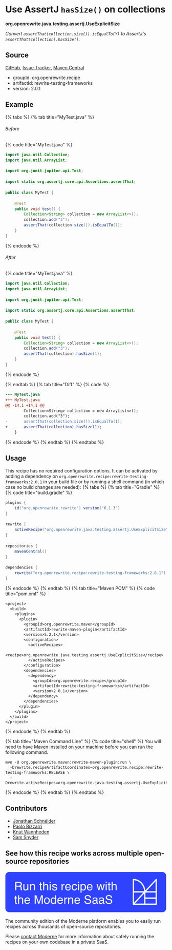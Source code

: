 # Use AssertJ `hasSize()` on collections

**org.openrewrite.java.testing.assertj.UseExplicitSize**

_Convert `assertThat(collection.size()).isEqualTo(Y)` to AssertJ's `assertThat(collection).hasSize()`._

## Source

[GitHub](https://github.com/openrewrite/rewrite-testing-frameworks/blob/main/src/main/java/org/openrewrite/java/testing/assertj/UseExplicitSize.java), [Issue Tracker](https://github.com/openrewrite/rewrite-testing-frameworks/issues), [Maven Central](https://central.sonatype.com/artifact/org.openrewrite.recipe/rewrite-testing-frameworks/2.0.1/jar)

* groupId: org.openrewrite.recipe
* artifactId: rewrite-testing-frameworks
* version: 2.0.1

## Example


{% tabs %}
{% tab title="MyTest.java" %}

###### Before
{% code title="MyTest.java" %}
```java
import java.util.Collection;
import java.util.ArrayList;

import org.junit.jupiter.api.Test;

import static org.assertj.core.api.Assertions.assertThat;

public class MyTest {

    @Test
    public void test() {
        Collection<String> collection = new ArrayList<>();
        collection.add("3");
        assertThat(collection.size()).isEqualTo(1);
    }
}
```
{% endcode %}

###### After
{% code title="MyTest.java" %}
```java
import java.util.Collection;
import java.util.ArrayList;

import org.junit.jupiter.api.Test;

import static org.assertj.core.api.Assertions.assertThat;

public class MyTest {

    @Test
    public void test() {
        Collection<String> collection = new ArrayList<>();
        collection.add("3");
        assertThat(collection).hasSize(1);
    }
}
```
{% endcode %}

{% endtab %}
{% tab title="Diff" %}
{% code %}
```diff
--- MyTest.java
+++ MyTest.java
@@ -14,1 +14,1 @@
        Collection<String> collection = new ArrayList<>();
        collection.add("3");
-       assertThat(collection.size()).isEqualTo(1);
+       assertThat(collection).hasSize(1);
    }
```
{% endcode %}
{% endtab %}
{% endtabs %}


## Usage

This recipe has no required configuration options. It can be activated by adding a dependency on `org.openrewrite.recipe:rewrite-testing-frameworks:2.0.1` in your build file or by running a shell command (in which case no build changes are needed): 
{% tabs %}
{% tab title="Gradle" %}
{% code title="build.gradle" %}
```groovy
plugins {
    id("org.openrewrite.rewrite") version("6.1.3")
}

rewrite {
    activeRecipe("org.openrewrite.java.testing.assertj.UseExplicitSize")
}

repositories {
    mavenCentral()
}

dependencies {
    rewrite("org.openrewrite.recipe:rewrite-testing-frameworks:2.0.1")
}
```
{% endcode %}
{% endtab %}
{% tab title="Maven POM" %}
{% code title="pom.xml" %}
```markup
<project>
  <build>
    <plugins>
      <plugin>
        <groupId>org.openrewrite.maven</groupId>
        <artifactId>rewrite-maven-plugin</artifactId>
        <version>5.2.1</version>
        <configuration>
          <activeRecipes>
            <recipe>org.openrewrite.java.testing.assertj.UseExplicitSize</recipe>
          </activeRecipes>
        </configuration>
        <dependencies>
          <dependency>
            <groupId>org.openrewrite.recipe</groupId>
            <artifactId>rewrite-testing-frameworks</artifactId>
            <version>2.0.1</version>
          </dependency>
        </dependencies>
      </plugin>
    </plugins>
  </build>
</project>
```
{% endcode %}
{% endtab %}

{% tab title="Maven Command Line" %}
{% code title="shell" %}
You will need to have [Maven](https://maven.apache.org/download.cgi) installed on your machine before you can run the following command.

```shell
mvn -U org.openrewrite.maven:rewrite-maven-plugin:run \
  -Drewrite.recipeArtifactCoordinates=org.openrewrite.recipe:rewrite-testing-frameworks:RELEASE \
  -Drewrite.activeRecipes=org.openrewrite.java.testing.assertj.UseExplicitSize
```
{% endcode %}
{% endtab %}
{% endtabs %}

## Contributors
* [Jonathan Schnéider](jkschneider@gmail.com)
* [Paolo Bizzarri](pibizza@gmail.com)
* [Knut Wannheden](knut@moderne.io)
* [Sam Snyder](sam@moderne.io)


## See how this recipe works across multiple open-source repositories

[![Moderne Link Image](/.gitbook/assets/ModerneRecipeButton.png)](https://public.moderne.io/recipes/org.openrewrite.java.testing.assertj.UseExplicitSize)

The community edition of the Moderne platform enables you to easily run recipes across thousands of open-source repositories.

Please [contact Moderne](https://moderne.io/product) for more information about safely running the recipes on your own codebase in a private SaaS.
